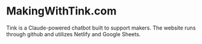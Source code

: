 # MakingWithTink.com
Tink is a Claude-powered chatbot built to support makers.
The website runs through github and utilizes Netlify and Google Sheets.
